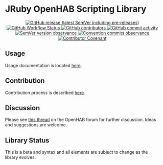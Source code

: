 # JRuby OpenHAB Scripting Library

<p align="center">
  <a href="https://github.com/boc-tothefuture/openhab-jruby/releases">
    <img alt="GitHub release (latest SemVer including pre-releases)" src="https://img.shields.io/github/v/release/boc-tothefuture/openhab-jruby?include_prereleases"/>
  </a>
  <a href="https://github.com/boc-tothefuture/openhab-jruby/actions/workflows/workflow.yml?query=event%3Apush">
    <img alt="GitHub Workflow Status" src="https://img.shields.io/github/workflow/status/boc-tothefuture/openhab-jruby/Openhab-JRuby-Scripting"/>
  </a>
  <a href="https://github.com/boc-tothefuture/openhab-jruby/graphs/contributors">
    <img alt="GitHub contributors" src="https://img.shields.io/github/contributors/boc-tothefuture/openhab-jruby"/>
  </a>
  <a href="https://github.com/boc-tothefuture/openhab-jruby/graphs/commit-activity">
    <img alt="GitHub commit activity" src="https://img.shields.io/github/commit-activity/m/boc-tothefuture/openhab-jruby">
  </a>
  <a href="https://semver.org/">
    <img alt="SemVer version observance" src="https://img.shields.io/badge/semver-2.0.0-blue"/>
  </a>
  <a href="https://conventionalcommits.org/">
      <img alt="Convention commits observance" src="https://img.shields.io/badge/Conventional%20Commits-1.0.0-yellow.svg"/>
  </a>
  <a href="https://www.contributor-covenant.org/">
      <img alt="Contributor Covenant" src="https://img.shields.io/badge/Contributor%20Covenant-2.1-4baaaa.svg"/>
  </a>
 </p>

## Usage

Usage documentation is located [here](https://boc-tothefuture.github.io/openhab-jruby/).

## Contribution

Contribution process is described [here](https://boc-tothefuture.github.io/openhab-jruby/contributing/).

## Discussion

Please see [this thread](https://community.openhab.org/t/jruby-openhab-rules-system/110598) on the OpenHAB forum for further discussion. Ideas and suggestions are welcome.

## Library Status

This is a beta and syntax and all elements are subject to change as the library evolves.
